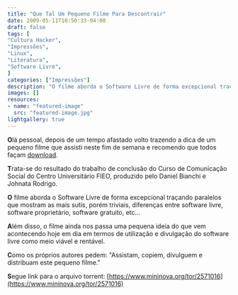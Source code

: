 ```yaml
---
title: "Que Tal Um Pequeno Filme Para Descontrair"
date: 2009-05-11T10:50:33-04:00
draft: false
tags: [
"Cultura Hacker",
"Impressões",
"Linux",
"Literatura",
"Software Livre",
]
categories: ["Impressões"]
description: "O filme aborda o Software Livre de forma excepcional traçando paralelos que mostram as mais sutís, porém triviais, diferenças entre software livre, software proprietário, software gratuito, etc..."
images: []
resources:
- name: "featured-image"
  src: "featured-image.jpg"
lightgallery: true
---
```

**O**lá pessoal, depois de um tempo afastado volto trazendo a dica de um pequeno filme que assisti neste fim de semana e recomendo que todos façam [download](https://www.mininova.org/tor/2571016).

<!--more-->

**T**rata-se do resultado do trabalho de conclusão do Curso de Comunicação Social do Centro Universitário FIEO, produzido pelo Daniel Bianchi e Johnata Rodrigo.

**O** filme aborda o Software Livre de forma excepcional traçando paralelos que mostram as mais sutís, porém triviais, diferenças entre software livre, software proprietário, software gratuito, etc...

**A**lém disso, o filme ainda nos passa uma pequena ideia do que vem acontecendo hoje em dia em termos de utilização e divulgação do software livre como meio viável e rentável.

**C**omo os próprios autores pedem: "Assistam, copiem, divulguem e distribuam este pequeno filme."

**S**egue link para o arquivo torrent: [https://www.mininova.org/tor/2571016](https://www.mininova.org/tor/2571016)
